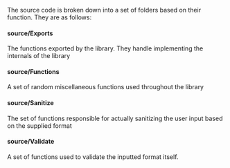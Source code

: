 The source code is broken down into a set of folders based on their function. They are as follows:

#### source/Exports

The functions exported by the library. They handle implementing the internals of the library

#### source/Functions

A set of random miscellaneous functions used throughout the library

#### source/Sanitize

The set of functions responsible for actually sanitizing the user input based on the supplied format

#### source/Validate

A set of functions used to validate the inputted format itself.
